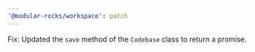 ```yaml
---
'@modular-rocks/workspace': patch
---
```


Fix: Updated the `save` method of the `Codebase` class to return a promise.
